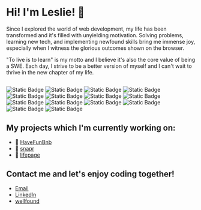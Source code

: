 # Hi! I'm Leslie! 👋

Since I explored the world of web development, my life has been transformed and it's filled with unyielding motivation. Solving problems, learning new tech, and implementing newfound skills bring me immense joy, especially when I witness the glorious outcomes shown on the browser.

"To live is to learn" is my motto and I believe it's also the core value of being a SWE. Each day, I strive to be a better version of myself and I can't wait to thrive in the new chapter of my life.

## 
![Static Badge](https://img.shields.io/badge/JavaScript-%23F0DB4F)
![Static Badge](https://img.shields.io/badge/Python-%2337C0B4)
![Static Badge](https://img.shields.io/badge/React-%2361DAFB)
![Static Badge](https://img.shields.io/badge/Redux-%23764ABC)
![Static Badge](https://img.shields.io/badge/Flask-%23ADADAD)
![Static Badge](https://img.shields.io/badge/Express-%23FC7C37)
![Static Badge](https://img.shields.io/badge/Sequelize-%23D1B2D4)
![Static Badge](https://img.shields.io/badge/Sqlalchemy-%2392A15F)
![Static Badge](https://img.shields.io/badge/AWS-%23055BAF)
![Static Badge](https://img.shields.io/badge/HTML5-%23E54D26)
![Static Badge](https://img.shields.io/badge/CSS3-%233D8FC6)
![Static Badge](https://img.shields.io/badge/npm-%23215722)
![Static Badge](https://img.shields.io/badge/node.js-%2383CD29)
![Static Badge](https://img.shields.io/badge/Visual%20Studio-%233C99D4) 

## My projects which I'm currently working on:
- 📂 [HaveFunBnb](https://have-fun-bnb.onrender.com/)
- 📂 [snapr](https://snapr.onrender.com/)
- 📂 [lifepage](https://lifepage.onrender.com/)


## Contact me and let's enjoy coding together!
- [Email](chouyuchien@gmail.com)
- [LinkedIn](https://www.linkedin.com/in/lesliechou921/)
- [wellfound](https://wellfound.com/u/leslie-chou)
